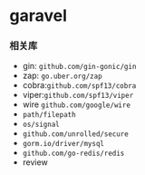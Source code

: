 # garavel

### 相关库
- gin: ```github.com/gin-gonic/gin```
- zap: ```go.uber.org/zap```
- cobra:```github.com/spf13/cobra```
- viper:```github.com/spf13/viper```
- wire ```github.com/google/wire```
- ```path/filepath```
- ```os/signal```
- ```github.com/unrolled/secure```
- ```gorm.io/driver/mysql```
- ```github.com/go-redis/redis```
- review